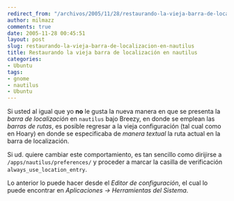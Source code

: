 ```yaml
---
redirect_from: "/archivos/2005/11/28/restaurando-la-vieja-barra-de-localizacion-en-nautilus/"
author: milmazz
comments: true
date: 2005-11-28 00:45:51
layout: post
slug: restaurando-la-vieja-barra-de-localizacion-en-nautilus
title: Restaurando la vieja barra de localización en nautilus
categories:
- Ubuntu
tags:
- gnome
- nautilus
- Ubuntu
---
```


Si usted al igual que yo **no** le gusta la nueva manera en que se presenta la _barra de localización_ en `nautilus` bajo Breezy, en donde se emplean las _barras de rutas_, es posible regresar a la vieja configuración (tal cual como en Hoary) en donde se especificaba de _manera textual_ la ruta actual en la barra de localización.

Si ud. quiere cambiar este comportamiento, es tan sencillo como dirijirse a `/apps/nautilus/preferences/` y proceder a marcar la casilla de verificación `always_use_location_entry`.

Lo anterior lo puede hacer desde el _Editor de configuración_, el cual lo puede encontrar en _Aplicaciones -> Herramientas del Sistema_.

